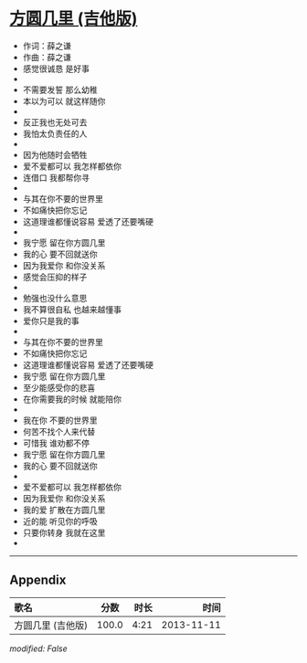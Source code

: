 # [方圆几里 (吉他版)](https://music.163.com/song?id=27955657)

* 作词：薛之谦
* 作曲：薛之谦
* 感觉很诚恳 是好事
* 
* 不需要发誓 那么幼稚
* 本以为可以 就这样随你
* 
* 反正我也无处可去
* 我怕太负责任的人
* 
* 因为他随时会牺牲
* 爱不爱都可以 我怎样都依你
* 连借口 我都帮你寻
* 
* 与其在你不要的世界里
* 不如痛快把你忘记
* 这道理谁都懂说容易 爱透了还要嘴硬
* 
* 我宁愿 留在你方圆几里
* 我的心 要不回就送你
* 因为我爱你 和你没关系
* 感觉会压抑的样子
* 
* 勉强也没什么意思
* 我不算很自私 也越来越懂事
* 爱你只是我的事
* 
* 与其在你不要的世界里
* 不如痛快把你忘记
* 这道理谁都懂说容易 爱透了还要嘴硬
* 我宁愿 留在你方圆几里
* 至少能感受你的悲喜
* 在你需要我的时候 就能陪你
* 
* 我在你 不要的世界里
* 何苦不找个人来代替
* 可惜我 谁劝都不停
* 我宁愿 留在你方圆几里
* 我的心 要不回就送你
* 
* 爱不爱都可以 我怎样都依你
* 因为我爱你 和你没关系
* 我的爱 扩散在方圆几里
* 近的能 听见你的呼吸
* 只要你转身 我就在这里
* 


---

## Appendix

|歌名|分数|时长|时间|
|:---|:---:|---:|---:|
|方圆几里 (吉他版)|100.0|4:21|2013-11-11

*modified: False*